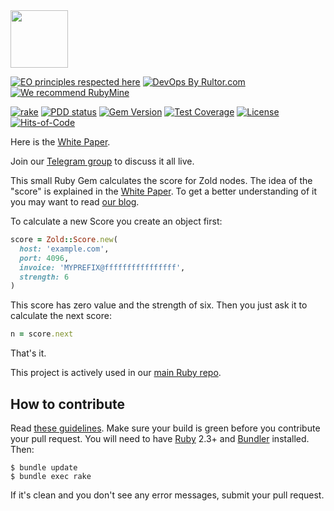 <img src="https://www.zold.io/logo.svg" width="92px" height="92px"/>

[![EO principles respected here](https://www.elegantobjects.org/badge.svg)](https://www.elegantobjects.org)
[![DevOps By Rultor.com](https://www.rultor.com/b/yegor256/zold)](https://www.rultor.com/p/yegor256/zold)
[![We recommend RubyMine](https://www.elegantobjects.org/rubymine.svg)](https://www.jetbrains.com/ruby/)

[![rake](https://github.com/zold-io/zold-score/actions/workflows/rake.yml/badge.svg)](https://github.com/zold-io/zold-score/actions/workflows/rake.yml)
[![PDD status](https://www.0pdd.com/svg?name=zold-io/zold-score)](https://www.0pdd.com/p?name=zold-io/zold-score)
[![Gem Version](https://badge.fury.io/rb/zold-score.svg)](https://badge.fury.io/rb/zold-score)
[![Test Coverage](https://img.shields.io/codecov/c/github/zold-io/zold-score.svg)](https://codecov.io/github/zold-io/zold-score?branch=master)
[![License](https://img.shields.io/badge/license-MIT-green.svg)](https://github.com/yegor256/takes/blob/master/LICENSE.txt)
[![Hits-of-Code](https://hitsofcode.com/github/zold-io/zold-score)](https://hitsofcode.com/view/github/zold-io/zold-score)

Here is the [White Paper](https://papers.zold.io/wp.pdf).

Join our [Telegram group](https://t.me/zold_io) to discuss it all live.

This small Ruby Gem calculates the score for Zold nodes. The idea of the
"score" is explained in the [White Paper](https://papers.zold.io/wp.pdf). To
get a better understanding of it you may want to read
[our blog](https://blog.zold.io).

To calculate a new Score you create an object first:

```ruby
score = Zold::Score.new(
  host: 'example.com',
  port: 4096,
  invoice: 'MYPREFIX@ffffffffffffffff',
  strength: 6
)
```

This score has zero value and the strength of six. Then you just ask it to calculate the next score:

```ruby
n = score.next
```

That's it.

This project is actively used in our [main Ruby repo](https://github.com/zold-io/zold).

## How to contribute

Read [these guidelines](https://www.yegor256.com/2014/04/15/github-guidelines.html).
Make sure your build is green before you contribute
your pull request. You will need to have [Ruby](https://www.ruby-lang.org/en/) 2.3+ and
[Bundler](https://bundler.io/) installed. Then:

```
$ bundle update
$ bundle exec rake
```

If it's clean and you don't see any error messages, submit your pull request.
